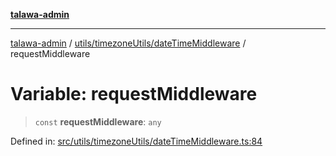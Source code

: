 [**talawa-admin**](../../../../README.md)

***

[talawa-admin](../../../../modules.md) / [utils/timezoneUtils/dateTimeMiddleware](../README.md) / requestMiddleware

# Variable: requestMiddleware

> `const` **requestMiddleware**: `any`

Defined in: [src/utils/timezoneUtils/dateTimeMiddleware.ts:84](https://github.com/bint-Eve/talawa-admin/blob/16ddeb98e6868a55bca282e700a8f4212d222c01/src/utils/timezoneUtils/dateTimeMiddleware.ts#L84)
